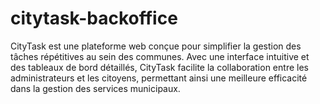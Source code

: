 # citytask-backoffice
CityTask est une plateforme web conçue pour simplifier la gestion des tâches répétitives au sein des communes. Avec une interface intuitive et des tableaux de bord détaillés, CityTask facilite la collaboration entre les administrateurs et les citoyens, permettant ainsi une meilleure efficacité dans la gestion des services municipaux.
